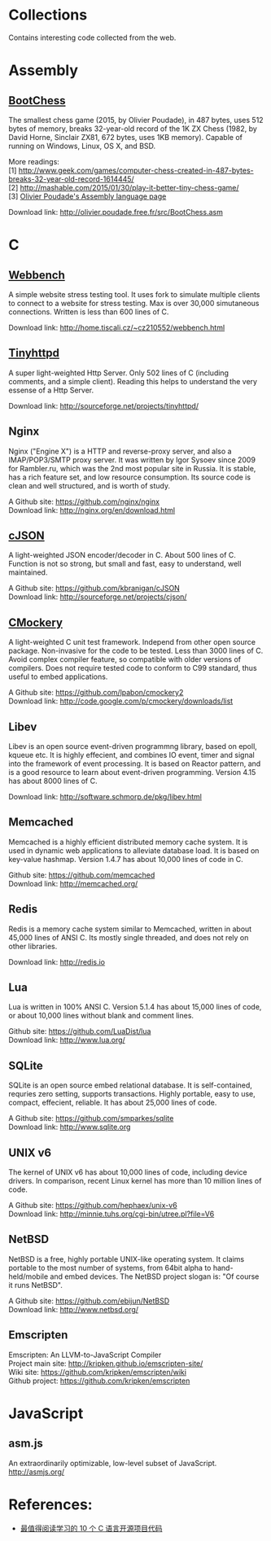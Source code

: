 # Collections
Contains interesting code collected from the web.

Assembly
=========

<a href="https://github.com/chenx/Collections/tree/master/Assembly/bootchess">BootChess</a>
-------------
The smallest chess game (2015, by Olivier Poudade), in 487 bytes, uses 512 bytes of memory, breaks 32-year-old record of the 1K ZX Chess (1982, by David Horne, Sinclair ZX81, 672 bytes, uses 1KB memory). Capable of running on Windows, Linux, OS X, and BSD. 

More readings:  
[1] http://www.geek.com/games/computer-chess-created-in-487-bytes-breaks-32-year-old-record-1614445/  
[2] http://mashable.com/2015/01/30/play-it-better-tiny-chess-game/  
[3] <a href="http://olivier.poudade.free.fr/">Olivier Poudade's Assembly language page</a>  

Download link: http://olivier.poudade.free.fr/src/BootChess.asm

C
=========

<a href="https://github.com/chenx/Collections/tree/master/C/webbench-1.5">Webbench</a>
-----------
A simple website stress testing tool. It uses fork to simulate multiple clients to connect to a website for stress testing. Max is over 30,000 simutaneous connections. Written is less than 600 lines of C. 

Download link: http://home.tiscali.cz/~cz210552/webbench.html

<a href="https://github.com/chenx/Collections/tree/master/C/tinyhttpd-0.1.0">Tinyhttpd</a>
-----------------
A super light-weighted Http Server. Only 502 lines of C (including comments, and a simple client). Reading this helps to understand the very essense of a Http Server. 

Download link: http://sourceforge.net/projects/tinyhttpd/

Nginx
-----------
Nginx ("Engine X") is a HTTP and reverse-proxy server, and also a IMAP/POP3/SMTP proxy server. It was written by Igor Sysoev since 2009 for Rambler.ru, which was the 2nd most popular site in Russia. It is stable, has a rich feature set, and low resource consumption. Its source code is clean and well structured, and is worth of study.

A Github site: https://github.com/nginx/nginx  
Download link: http://nginx.org/en/download.html

<a href="https://github.com/chenx/Collections/tree/master/C/cJSON">cJSON</a>
-------------------
A light-weighted JSON encoder/decoder in C. About 500 lines of C. Function is not so strong, but small and fast, easy to understand, well maintained. 

A Github site: https://github.com/kbranigan/cJSON  
Download link: http://sourceforge.net/projects/cjson/

<a href="https://github.com/chenx/Collections/tree/master/C/cmockery-0.1.2">CMockery</a>
-------------------------
A light-weighted C unit test framework. Independ from other open source package. Non-invasive for the code to be tested. Less than 3000 lines of C. Avoid complex compiler feature, so compatible with older versions of compilers. Does not require tested code to conform to C99 standard, thus useful to embed applications.

A Github site: https://github.com/lpabon/cmockery2  
Download link: http://code.google.com/p/cmockery/downloads/list

Libev
----------
Libev is an open source event-driven programmng library, based on epoll, kqueue etc. It is highly effecient, and combines IO event, timer and signal into the framework of event processing. It is based on Reactor pattern, and is a good resource to learn about event-driven programming. Version 4.15 has about 8000 lines of C.

Download link: http://software.schmorp.de/pkg/libev.html

Memcached
---------------
Memcached is a highly efficient distributed memory cache system. It is used in dynamic web applications to alleviate database load. It is based on key-value hashmap. Version 1.4.7 has about 10,000 lines of code in C.

Github site: https://github.com/memcached  
Download link: http://memcached.org/

Redis
------------------
Redis is a memory cache system similar to Memcached, written in about 45,000 lines of ANSI C. Its mostly single threaded, and does not rely on other libraries.

Download link: http://redis.io

Lua
----------
Lua is written in 100% ANSI C. Version 5.1.4 has about 15,000 lines of code, or about 10,000 lines without blank and comment lines.

Github site: https://github.com/LuaDist/lua  
Download link: http://www.lua.org/

SQLite
------------

SQLite is an open source embed relational database. It is self-contained, requries zero setting, supports transactions. Highly portable, easy to use, compact, effecient, reliable. It has about 25,000 lines of code.

A Github site: https://github.com/smparkes/sqlite  
Download link: http://www.sqlite.org

UNIX v6
-----------
The kernel of UNIX v6 has about 10,000 lines of code, including device drivers. In comparison, recent Linux kernel has more than 10 million lines of code. 

A Github site: https://github.com/hephaex/unix-v6  
Download link: http://minnie.tuhs.org/cgi-bin/utree.pl?file=V6

NetBSD
---------------------
NetBSD is a free, highly portable UNIX-like operating system. It claims portable to the most number of systems, from 64bit alpha to hand-held/mobile and embed devices. The NetBSD project slogan is: "Of course it runs NetBSD". 

A Github site: https://github.com/ebijun/NetBSD  
Download link: http://www.netbsd.org/

Emscripten
--------------
Emscripten: An LLVM-to-JavaScript Compiler  
Project main site: http://kripken.github.io/emscripten-site/  
Wiki site: https://github.com/kripken/emscripten/wiki  
Github project: https://github.com/kripken/emscripten  


JavaScript
===========

asm.js
------------
An extraordinarily optimizable, low-level subset of JavaScript.   
http://asmjs.org/


References:
=============

<ul>
<li><a href="http://my.oschina.net/zhoukuo/blog/335788#OSC_h3_2">最值得阅读学习的 10 个 C 语言开源项目代码</a></li>
</ul>
